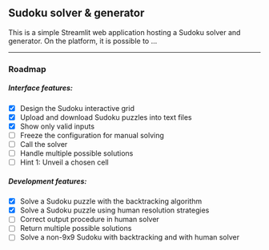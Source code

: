 ## Sudoku solver & generator

This is a simple Streamlit web application hosting a Sudoku solver and generator.
On the platform, it is possible to ...

---
### Roadmap

##### Interface features:
- [x] Design the Sudoku interactive grid
- [x] Upload and download Sudoku puzzles into text files
- [x] Show only valid inputs
- [ ] Freeze the configuration for manual solving
- [ ] Call the solver
- [ ] Handle multiple possible solutions
- [ ] Hint 1: Unveil a chosen cell

##### Development features:
- [x] Solve a Sudoku puzzle with the backtracking algorithm
- [x] Solve a Sudoku puzzle using human resolution strategies
- [ ] Correct output procedure in human solver
- [ ] Return multiple possible solutions
- [ ] Solve a non-9x9 Sudoku with backtracking and with human solver